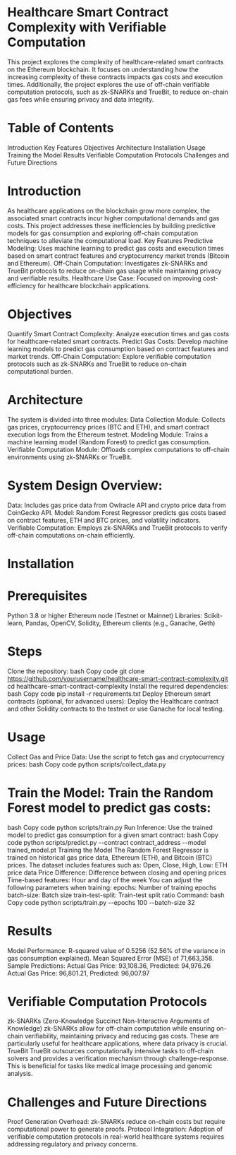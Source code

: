 # Healthcare Smart Contract Complexity with Verifiable Computation
This project explores the complexity of healthcare-related smart contracts on the Ethereum blockchain. It focuses on understanding how the increasing complexity of these contracts impacts gas costs and execution times. Additionally, the project explores the use of off-chain verifiable computation protocols, such as zk-SNARKs and TrueBit, to reduce on-chain gas fees while ensuring privacy and data integrity.
# Table of Contents
Introduction
Key Features
Objectives
Architecture
Installation
Usage
Training the Model
Results
Verifiable Computation Protocols
Challenges and Future Directions

# Introduction
As healthcare applications on the blockchain grow more complex, the associated smart contracts incur higher computational demands and gas costs. This project addresses these inefficiencies by building predictive models for gas consumption and exploring off-chain computation techniques to alleviate the computational load.
Key Features
Predictive Modeling: Uses machine learning to predict gas costs and execution times based on smart contract features and cryptocurrency market trends (Bitcoin and Ethereum).
Off-Chain Computation: Investigates zk-SNARKs and TrueBit protocols to reduce on-chain gas usage while maintaining privacy and verifiable results.
Healthcare Use Case: Focused on improving cost-efficiency for healthcare blockchain applications.



# Objectives
Quantify Smart Contract Complexity: Analyze execution times and gas costs for healthcare-related smart contracts.
Predict Gas Costs: Develop machine learning models to predict gas consumption based on contract features and market trends.
Off-Chain Computation: Explore verifiable computation protocols such as zk-SNARKs and TrueBit to reduce on-chain computational burden.

# Architecture
The system is divided into three modules:
Data Collection Module: Collects gas prices, cryptocurrency prices (BTC and ETH), and smart contract execution logs from the Ethereum testnet.
Modeling Module: Trains a machine learning model (Random Forest) to predict gas consumption.
Verifiable Computation Module: Offloads complex computations to off-chain environments using zk-SNARKs or TrueBit.

# System Design Overview:
Data: Includes gas price data from Owlracle API and crypto price data from CoinGecko API.
Model: Random Forest Regressor predicts gas costs based on contract features, ETH and BTC prices, and volatility indicators.
Verifiable Computation: Employs zk-SNARKs and TrueBit protocols to verify off-chain computations on-chain efficiently.

# Installation
# Prerequisites
Python 3.8 or higher
Ethereum node (Testnet or Mainnet)
Libraries: Scikit-learn, Pandas, OpenCV, Solidity, Ethereum clients (e.g., Ganache, Geth)

# Steps
Clone the repository:
bash
Copy code
git clone https://github.com/yourusername/healthcare-smart-contract-complexity.git
cd healthcare-smart-contract-complexity
Install the required dependencies:
bash
Copy code
pip install -r requirements.txt
Deploy Ethereum smart contracts (optional, for advanced users):
Deploy the Healthcare contract and other Solidity contracts to the testnet or use Ganache for local testing.

# Usage
Collect Gas and Price Data: Use the script to fetch gas and cryptocurrency prices:
bash
Copy code
python scripts/collect_data.py

# Train the Model: Train the Random Forest model to predict gas costs:
bash
Copy code
python scripts/train.py
Run Inference: Use the trained model to predict gas consumption for a given smart contract:
bash
Copy code
python scripts/predict.py --contract contract_address --model trained_model.pt
Training the Model
The Random Forest Regressor is trained on historical gas price data, Ethereum (ETH), and Bitcoin (BTC) prices. The dataset includes features such as:
Open, Close, High, Low: ETH price data
Price Difference: Difference between closing and opening prices
Time-based features: Hour and day of the week
You can adjust the following parameters when training:
epochs: Number of training epochs
batch-size: Batch size
train-test-split: Train-test split ratio
Command:
bash
Copy code
python scripts/train.py --epochs 100 --batch-size 32

# Results
Model Performance:
R-squared value of 0.5256 (52.56% of the variance in gas consumption explained).
Mean Squared Error (MSE) of 71,663,358.
Sample Predictions:
Actual Gas Price: 93,108.36, Predicted: 94,976.26
Actual Gas Price: 96,801.21, Predicted: 96,007.97

# Verifiable Computation Protocols
zk-SNARKs (Zero-Knowledge Succinct Non-Interactive Arguments of Knowledge)
zk-SNARKs allow for off-chain computation while ensuring on-chain verifiability, maintaining privacy and reducing gas costs. These are particularly useful for healthcare applications, where data privacy is crucial.
TrueBit
TrueBit outsources computationally intensive tasks to off-chain solvers and provides a verification mechanism through challenge-response. This is beneficial for tasks like medical image processing and genomic analysis.

# Challenges and Future Directions
Proof Generation Overhead: zk-SNARKs reduce on-chain costs but require computational power to generate proofs.
Protocol Integration: Adoption of verifiable computation protocols in real-world healthcare systems requires addressing regulatory and privacy concerns.

